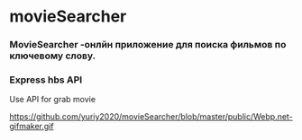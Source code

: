 # movieSearcher

### MovieSearcher  -онлйн приложение для поиска фильмов по ключевому слову.

###  Express hbs API 
Use API for grab movie 

https://github.com/yuriy2020/movieSearcher/blob/master/public/Webp.net-gifmaker.gif
